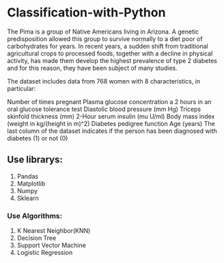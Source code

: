 # Classification-with-Python
The Pima is a group of Native Americans living in Arizona. A genetic predisposition allowed this group to survive normally to a diet poor of carbohydrates for years. In recent years, a sudden shift from traditional agricultural crops to processed foods, together with a decline in physical activity, has made them develop the highest prevalence of type 2 diabetes and for this reason, they have been subject of many studies.

The dataset includes data from 768 women with 8 characteristics, in particular:

Number of times pregnant
Plasma glucose concentration a 2 hours in an oral glucose tolerance test
Diastolic blood pressure (mm Hg)
Triceps skinfold thickness (mm)
2-Hour serum insulin (mu U/ml)
Body mass index (weight in kg/(height in m)^2)
Diabetes pedigree function
Age (years)
The last column of the dataset indicates if the person has been diagnosed with diabetes (1) or not (0)
## Use librarys:
1. Pandas
2. Matplotlib
3. Numpy
4. Sklearn
### Use Algorithms:
1. K Nearest Neighbor(KNN)
2. Decision Tree
3. Support Vector Machine
4. Logistic Regression
